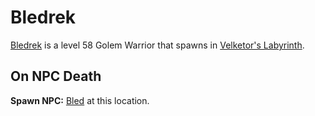 # Bledrek



[Bledrek](/npc/112010) is a level 58 Golem Warrior that spawns in [Velketor's Labyrinth](/zone/112).



## On NPC Death

**Spawn NPC:**  [Bled](/npc/112013) at this location.